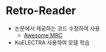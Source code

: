 # Retro-Reader
- 논문에서 제공하는 코드 수정하여 사용 
  - [Awesome MRC](https://github.com/cooelf/AwesomeMRC)
- KoELECTRA 사용하여 모델 학습
